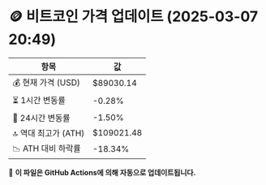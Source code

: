 # 🪙 비트코인 가격 업데이트 (2025-03-07 20:49)

| 항목                | 값 |
|--------------------|----------------|
| 💰 현재 가격 (USD) | $89030.14 |
| ⏳ 1시간 변동률    | -0.28% |
| 📆 24시간 변동률   | -1.50% |
| 🔝 역대 최고가 (ATH) | $109021.48 |
| 📉 ATH 대비 하락률 | -18.34% |

🔄 **이 파일은 GitHub Actions에 의해 자동으로 업데이트됩니다.**
